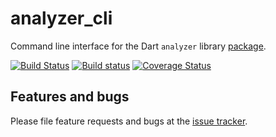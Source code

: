 # analyzer_cli

Command line interface for the Dart `analyzer` library [package](https://pub.dartlang.org/packages/analyzer).

[![Build Status](https://travis-ci.org/dart-lang/analyzer_cli.svg)](https://travis-ci.org/dart-lang/analyzer_cli)
[![Build status](https://ci.appveyor.com/api/projects/status/48jv262mnbohjb9m?svg=true)](https://ci.appveyor.com/project/sethladd/analyzer-cli)
[![Coverage Status](https://coveralls.io/repos/dart-lang/analyzer_cli/badge.svg)](https://coveralls.io/r/dart-lang/analyzer_cli)

## Features and bugs

Please file feature requests and bugs at the [issue tracker][tracker].

[tracker]: https://github.com/dart-lang/analyzer_cli/issues
